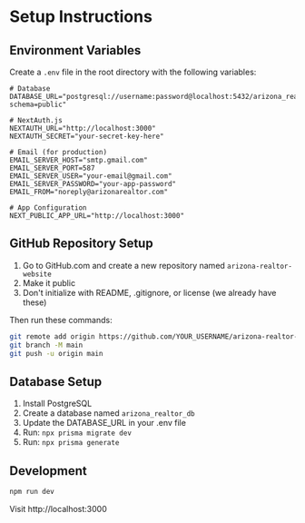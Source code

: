 # Setup Instructions

## Environment Variables

Create a `.env` file in the root directory with the following variables:

```env
# Database
DATABASE_URL="postgresql://username:password@localhost:5432/arizona_realtor_db?schema=public"

# NextAuth.js
NEXTAUTH_URL="http://localhost:3000"
NEXTAUTH_SECRET="your-secret-key-here"

# Email (for production)
EMAIL_SERVER_HOST="smtp.gmail.com"
EMAIL_SERVER_PORT=587
EMAIL_SERVER_USER="your-email@gmail.com"
EMAIL_SERVER_PASSWORD="your-app-password"
EMAIL_FROM="noreply@arizonarealtor.com"

# App Configuration
NEXT_PUBLIC_APP_URL="http://localhost:3000"
```

## GitHub Repository Setup

1. Go to GitHub.com and create a new repository named `arizona-realtor-website`
2. Make it public
3. Don't initialize with README, .gitignore, or license (we already have these)

Then run these commands:

```bash
git remote add origin https://github.com/YOUR_USERNAME/arizona-realtor-website.git
git branch -M main
git push -u origin main
```

## Database Setup

1. Install PostgreSQL
2. Create a database named `arizona_realtor_db`
3. Update the DATABASE_URL in your .env file
4. Run: `npx prisma migrate dev`
5. Run: `npx prisma generate`

## Development

```bash
npm run dev
```

Visit http://localhost:3000
